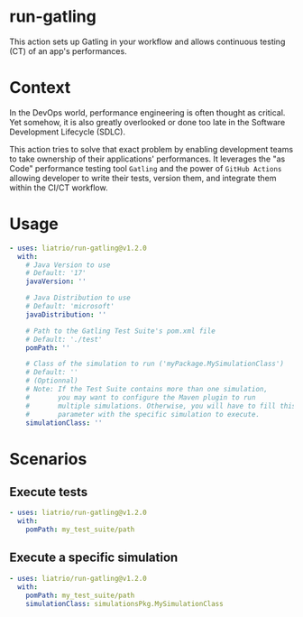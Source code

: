 # run-gatling
This action sets up Gatling in your workflow and allows continuous testing (CT) of an app's performances.

# Context
In the DevOps world, performance engineering is often thought as critical. Yet somehow, it is also greatly overlooked or done too late in the Software Development Lifecycle (SDLC).

This action tries to solve that exact problem by enabling development teams to take ownership of their applications' performances. It leverages the "as Code" performance testing tool `Gatling` and the power of `GitHub Actions` allowing developer to write their tests, version them, and integrate them within the CI/CT workflow.

# Usage
```yaml
- uses: liatrio/run-gatling@v1.2.0
  with:
    # Java Version to use
    # Default: '17'
    javaVersion: ''

    # Java Distribution to use
    # Default: 'microsoft'
    javaDistribution: ''

    # Path to the Gatling Test Suite's pom.xml file
    # Default: './test'
    pomPath: ''

    # Class of the simulation to run ('myPackage.MySimulationClass')
    # Default: ''
    # (Optionnal)
    # Note: If the Test Suite contains more than one simulation,
    #       you may want to configure the Maven plugin to run 
    #       multiple simulations. Otherwise, you will have to fill this
    #       parameter with the specific simulation to execute.
    simulationClass: ''
```
# Scenarios

## Execute tests
```yaml
- uses: liatrio/run-gatling@v1.2.0
  with:
    pomPath: my_test_suite/path
```

## Execute a specific simulation
```yaml
- uses: liatrio/run-gatling@v1.2.0
  with:
    pomPath: my_test_suite/path
    simulationClass: simulationsPkg.MySimulationClass
```
